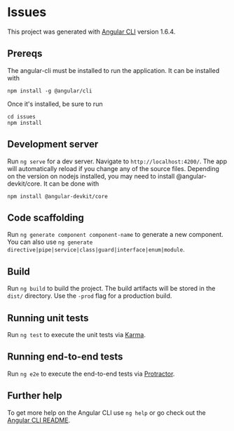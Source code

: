 # Issues

This project was generated with [Angular CLI](https://github.com/angular/angular-cli) version 1.6.4.

## Prereqs

The angular-cli must be installed to run the application. It can be installed with
```
npm install -g @angular/cli
```
Once it's installed, be sure to run
```
cd issues
npm install
```

## Development server

Run `ng serve` for a dev server. Navigate to `http://localhost:4200/`. The app will automatically reload if you change any of the source files. Depending on the version on nodejs installed, you may need to install @angular-devkit/core. It can be done with
```
npm install @angular-devkit/core
```

## Code scaffolding

Run `ng generate component component-name` to generate a new component. You can also use `ng generate directive|pipe|service|class|guard|interface|enum|module`.

## Build

Run `ng build` to build the project. The build artifacts will be stored in the `dist/` directory. Use the `-prod` flag for a production build.

## Running unit tests

Run `ng test` to execute the unit tests via [Karma](https://karma-runner.github.io).

## Running end-to-end tests

Run `ng e2e` to execute the end-to-end tests via [Protractor](http://www.protractortest.org/).

## Further help

To get more help on the Angular CLI use `ng help` or go check out the [Angular CLI README](https://github.com/angular/angular-cli/blob/master/README.md).
